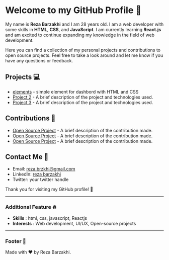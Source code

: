# Welcome to my GitHub Profile 🚀

My name is **Reza Barzakhi** and I am 28 years old. I am a web developer with some skills in **HTML**, **CSS**, and **JavaScript**. I am currently learning **React.js** and am excited to continue expanding my knowledge in the field of web development.

Here you can find a collection of my personal projects and contributions to open source projects. Feel free to take a look around and let me know if you have any questions or feedback.

## Projects 💻
- [elements](https://github.com/rezabarzakhi/Elements) - simple element for dashbord with HTML and CSS
- [Project 2](link) - A brief description of the project and technologies used.
- [Project 3](link) - A brief description of the project and technologies used.

## Contributions 🤝
- [Open Source Project](link) - A brief description of the contribution made.
- [Open Source Project](link) - A brief description of the contribution made.
- [Open Source Project](link) - A brief description of the contribution made.

## Contact Me 📱
- Email: reza.brzkhi@gmail.com
- LinkedIn: [reza barzakhi](https://www.linkedin.com/in/reza-brzkhi-52025323a/?lipi=urn%3Ali%3Apage%3Ad_flagship3_feed%3B1yRh%2FbRATp%2BH6qMs3We%2FwA%3D%3D)
- Twitter: your twitter handle

Thank you for visiting my GitHub profile! 👀

---

### Additional Feature 🔥
- **Skills** : html, css, javascript, Reactjs
- **Interests** : Web development, UI/UX, Open-source projects

---

### Footer 🦶
Made with ❤️ by Reza Barzakhi.

